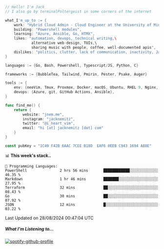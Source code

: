 ```go
// Hello! I'm Jack
// I also go by terminalPoltergeist in some corners of the internet

what_I'm_up_to := {
    work: "Hybrid Cloud Admin - Cloud Engineer at the University of Minnesota",
    building: "Powershell modules",
    learning: "Azure, Ansible, Go, HTMX",
    likes: "automation, devops, technical writing,\
            alternative web-design, TUIs,\
            sharing music with people, coffee, well-documented apis",
    dislikes: "politics, clutter, lack of communication, inactivity, Java",
}

languages := {Go, Bash, Powershell, Typescript/JS, Python, C}

frameworks := {BubbleTea, Tailwind, Pmirin, Pester, Psake, Auger}

tools := {
    env: {neoVim, Tmux, Proxmox, Docker, macOS, Ubuntu, RHEL 9, Nginx, DigitalOcean, Cloudflare},
    devops: {Azure, git, GitHub Actions, Ansible},
}

func find_me() {
    return {
        website: "jnem.me",
        instagram: "jacknemitz",
        twitter: "@i_heart_vim",
        email: "hi [at] jacknemitz [dot] com"
    }
}

const pubKey = "1C49 F42B 6AAC 7CEE B18D  EAF6 0EEB C943 1694 A88E"
```

<!--START_SECTION:waka-->
📊 **This week's stack..** 

```text
💬 Programming Languages: 
PowerShell               2 hrs 56 mins       ████████████░░░░░░░░░░░░░   46.35 % 
Markdown                 1 hr 46 mins        ███████░░░░░░░░░░░░░░░░░░   27.95 % 
Terraform                32 mins             ██░░░░░░░░░░░░░░░░░░░░░░░   08.43 % 
Go                       30 mins             ██░░░░░░░░░░░░░░░░░░░░░░░   07.92 % 
JSON                     12 mins             █░░░░░░░░░░░░░░░░░░░░░░░░   03.22 % 
```


 Last Updated on 28/08/2024 00:47:04 UTC
<!--END_SECTION:waka-->

##### What I'm Listening to...

[![spotify-github-profile](https://jnem.me/listening-item?maxAge=2592000)](https://jnem.me/listening)
